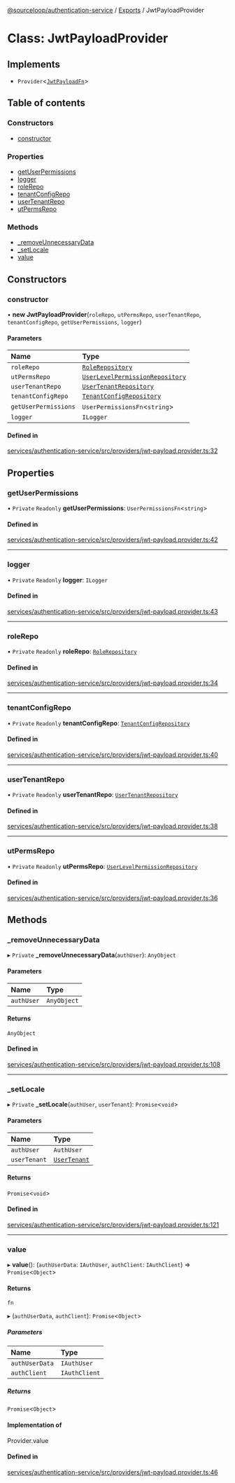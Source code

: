 [@sourceloop/authentication-service](../README.md) / [Exports](../modules.md) / JwtPayloadProvider

# Class: JwtPayloadProvider

## Implements

- `Provider`<[`JwtPayloadFn`](../interfaces/JwtPayloadFn.md)\>

## Table of contents

### Constructors

- [constructor](JwtPayloadProvider.md#constructor)

### Properties

- [getUserPermissions](JwtPayloadProvider.md#getuserpermissions)
- [logger](JwtPayloadProvider.md#logger)
- [roleRepo](JwtPayloadProvider.md#rolerepo)
- [tenantConfigRepo](JwtPayloadProvider.md#tenantconfigrepo)
- [userTenantRepo](JwtPayloadProvider.md#usertenantrepo)
- [utPermsRepo](JwtPayloadProvider.md#utpermsrepo)

### Methods

- [\_removeUnnecessaryData](JwtPayloadProvider.md#_removeunnecessarydata)
- [\_setLocale](JwtPayloadProvider.md#_setlocale)
- [value](JwtPayloadProvider.md#value)

## Constructors

### constructor

• **new JwtPayloadProvider**(`roleRepo`, `utPermsRepo`, `userTenantRepo`, `tenantConfigRepo`, `getUserPermissions`, `logger`)

#### Parameters

| Name | Type |
| :------ | :------ |
| `roleRepo` | [`RoleRepository`](RoleRepository.md) |
| `utPermsRepo` | [`UserLevelPermissionRepository`](UserLevelPermissionRepository.md) |
| `userTenantRepo` | [`UserTenantRepository`](UserTenantRepository.md) |
| `tenantConfigRepo` | [`TenantConfigRepository`](TenantConfigRepository.md) |
| `getUserPermissions` | `UserPermissionsFn`<`string`\> |
| `logger` | `ILogger` |

#### Defined in

[services/authentication-service/src/providers/jwt-payload.provider.ts:32](https://github.com/sourcefuse/loopback4-microservice-catalog/blob/a84fe677/services/authentication-service/src/providers/jwt-payload.provider.ts#L32)

## Properties

### getUserPermissions

• `Private` `Readonly` **getUserPermissions**: `UserPermissionsFn`<`string`\>

#### Defined in

[services/authentication-service/src/providers/jwt-payload.provider.ts:42](https://github.com/sourcefuse/loopback4-microservice-catalog/blob/a84fe677/services/authentication-service/src/providers/jwt-payload.provider.ts#L42)

___

### logger

• `Private` `Readonly` **logger**: `ILogger`

#### Defined in

[services/authentication-service/src/providers/jwt-payload.provider.ts:43](https://github.com/sourcefuse/loopback4-microservice-catalog/blob/a84fe677/services/authentication-service/src/providers/jwt-payload.provider.ts#L43)

___

### roleRepo

• `Private` `Readonly` **roleRepo**: [`RoleRepository`](RoleRepository.md)

#### Defined in

[services/authentication-service/src/providers/jwt-payload.provider.ts:34](https://github.com/sourcefuse/loopback4-microservice-catalog/blob/a84fe677/services/authentication-service/src/providers/jwt-payload.provider.ts#L34)

___

### tenantConfigRepo

• `Private` `Readonly` **tenantConfigRepo**: [`TenantConfigRepository`](TenantConfigRepository.md)

#### Defined in

[services/authentication-service/src/providers/jwt-payload.provider.ts:40](https://github.com/sourcefuse/loopback4-microservice-catalog/blob/a84fe677/services/authentication-service/src/providers/jwt-payload.provider.ts#L40)

___

### userTenantRepo

• `Private` `Readonly` **userTenantRepo**: [`UserTenantRepository`](UserTenantRepository.md)

#### Defined in

[services/authentication-service/src/providers/jwt-payload.provider.ts:38](https://github.com/sourcefuse/loopback4-microservice-catalog/blob/a84fe677/services/authentication-service/src/providers/jwt-payload.provider.ts#L38)

___

### utPermsRepo

• `Private` `Readonly` **utPermsRepo**: [`UserLevelPermissionRepository`](UserLevelPermissionRepository.md)

#### Defined in

[services/authentication-service/src/providers/jwt-payload.provider.ts:36](https://github.com/sourcefuse/loopback4-microservice-catalog/blob/a84fe677/services/authentication-service/src/providers/jwt-payload.provider.ts#L36)

## Methods

### \_removeUnnecessaryData

▸ `Private` **_removeUnnecessaryData**(`authUser`): `AnyObject`

#### Parameters

| Name | Type |
| :------ | :------ |
| `authUser` | `AnyObject` |

#### Returns

`AnyObject`

#### Defined in

[services/authentication-service/src/providers/jwt-payload.provider.ts:108](https://github.com/sourcefuse/loopback4-microservice-catalog/blob/a84fe677/services/authentication-service/src/providers/jwt-payload.provider.ts#L108)

___

### \_setLocale

▸ `Private` **_setLocale**(`authUser`, `userTenant`): `Promise`<`void`\>

#### Parameters

| Name | Type |
| :------ | :------ |
| `authUser` | `AuthUser` |
| `userTenant` | [`UserTenant`](UserTenant.md) |

#### Returns

`Promise`<`void`\>

#### Defined in

[services/authentication-service/src/providers/jwt-payload.provider.ts:121](https://github.com/sourcefuse/loopback4-microservice-catalog/blob/a84fe677/services/authentication-service/src/providers/jwt-payload.provider.ts#L121)

___

### value

▸ **value**(): (`authUserData`: `IAuthUser`, `authClient`: `IAuthClient`) => `Promise`<`Object`\>

#### Returns

`fn`

▸ (`authUserData`, `authClient`): `Promise`<`Object`\>

##### Parameters

| Name | Type |
| :------ | :------ |
| `authUserData` | `IAuthUser` |
| `authClient` | `IAuthClient` |

##### Returns

`Promise`<`Object`\>

#### Implementation of

Provider.value

#### Defined in

[services/authentication-service/src/providers/jwt-payload.provider.ts:46](https://github.com/sourcefuse/loopback4-microservice-catalog/blob/a84fe677/services/authentication-service/src/providers/jwt-payload.provider.ts#L46)
